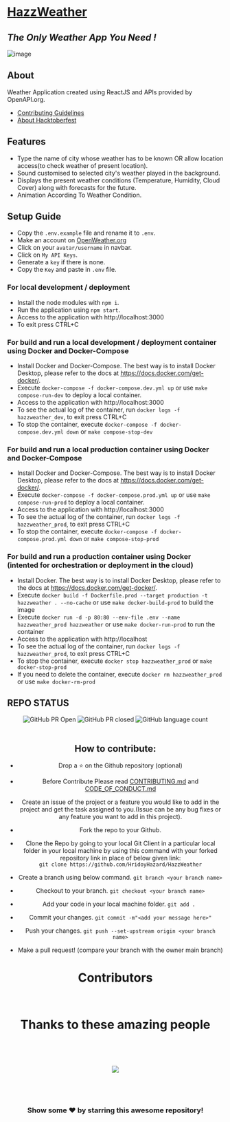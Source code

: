 # [HazzWeather](https://effulgent-brioche-795ac4.netlify.app/)

## _The Only Weather App You Need !_

![image](https://user-images.githubusercontent.com/71395891/195014989-9760cf7c-a410-424f-a144-fc44f0a6b532.png)

## About

Weather Application created using ReactJS and APIs provided by OpenAPI.org.

- [Contributing Guidelines](https://github.com/HridoyHazard/HazzWeather/blob/main/CONTRIBUTING.md)
- [About Hacktoberfest](https://github.com/HridoyHazard/HazzWeather/blob/main/HACKTOBERFEST.md)

## Features

- Type the name of city whose weather has to be known OR allow location access(to check weather of present location).
- Sound customised to selected city's weather played in the background.
- Displays the present weather conditions (Temperature, Humidity, Cloud Cover) along with forecasts for the future.
- Animation According To Weather Condition.

## Setup Guide

- Copy the `.env.example` file and rename it to `.env`.
- Make an account on [OpenWeather.org](https://openweathermap.org/)
- Click on your `avatar/username` in navbar.
- Click on `My API Keys`.
- Generate a `key` if there is none.
- Copy the `Key` and paste in `.env` file.

### For local development / deployment

- Install the node modules with `npm i`.
- Run the application using `npm start`.
- Access to the application with http://localhost:3000
- To exit press CTRL+C

### For build and run a local development / deployment container using Docker and Docker-Compose

- Install Docker and Docker-Compose. The best way is to install Docker Desktop, please refer to the docs at https://docs.docker.com/get-docker/.
- Execute `docker-compose -f docker-compose.dev.yml up` or use `make compose-run-dev` to deploy a local container.
- Access to the application with http://localhost:3000
- To see the actual log of the container, run `docker logs -f hazzweather_dev`, to exit press CTRL+C
- To stop the container, execute `docker-compose -f docker-compose.dev.yml down` or `make compose-stop-dev`

### For build and run a local production container using Docker and Docker-Compose

- Install Docker and Docker-Compose. The best way is to install Docker Desktop, please refer to the docs at https://docs.docker.com/get-docker/.
- Execute `docker-compose -f docker-compose.prod.yml up` or use `make compose-run-prod` to deploy a local container.
- Access to the application with http://localhost:3000
- To see the actual log of the container, run `docker logs -f hazzweather_prod`, to exit press CTRL+C
- To stop the container, execute `docker-compose -f docker-compose.prod.yml down` or `make compose-stop-prod`

### For build and run a production container using Docker (intented for orchestration or deployment in the cloud)

- Install Docker. The best way is to install Docker Desktop, please refer to the docs at https://docs.docker.com/get-docker/.
- Execute `docker build -f Dockerfile.prod --target production -t hazzweather . --no-cache` or use `make docker-build-prod` to build the image
- Execute `docker run -d -p 80:80 --env-file .env --name hazzweather_prod hazzweather` or use `make docker-run-prod` to run the container
- Access to the application with http://localhost
- To see the actual log of the container, run `docker logs -f hazzweather_prod`, to exit press CTRL+C
- To stop the container, execute `docker stop hazzweather_prod` or `make docker-stop-prod`
- If you need to delete the container, execute `docker rm hazzweather_prod` or use `make docker-rm-prod`

## REPO STATUS

<div align="center">

![GitHub PR Open](https://img.shields.io/github/issues-pr/HridoyHazard/HazzWeather?style=for-the-badge&color=aqua)
![GitHub PR closed](https://img.shields.io/github/issues-pr-closed-raw/HridoyHazard/HazzWeather?style=for-the-badge&color=blue)
![GitHub language count](https://img.shields.io/github/languages/count/HridoyHazard/HazzWeather?style=for-the-badge&color=brightgreen)
<br><br>

## How to contribute:

- Drop a :star: on the Github repository (optional)<br/>

- Before Contribute Please read [CONTRIBUTING.md](https://github.com/HridoyHazard/HazzWeather/blob/main/CONTRIBUTING.md) and [CODE_OF_CONDUCT.md](https://github.com/HridoyHazard/HazzWeather/blob/main/CODE_OF_CONDUCT.md)

- Create an issue of the project or a feature you would like to add in the project and get the task assigned to you.(Issue can be any bug fixes or any feature you want to add in this project).

- Fork the repo to your Github.<br/>

- Clone the Repo by going to your local Git Client in a particular local folder in your local machine by using this command with your forked repository link in place of below given link: <br/>
  `git clone https://github.com/HridoyHazard/HazzWeather`
- Create a branch using below command.
  `git branch <your branch name>`
- Checkout to your branch.
  `git checkout <your branch name>`
- Add your code in your local machine folder.
  `git add . `
- Commit your changes.
  `git commit -m"<add your message here>"`
- Push your changes.
  `git push --set-upstream origin <your branch name>`

- Make a pull request! (compare your branch with the owner main branch)

# Contributors

<br>
<div>
<h1 align="center">
 <b>Thanks to these amazing people
<h1>
<a href="https://github.com/HridoyHazard/HazzWeather/contributors">
  <img src="https://contrib.rocks/image?repo=HridoyHazard/HazzWeather&&max=817" />
</a>
</div>
<br>
<div align="center">
<h3>Show some ❤️ by starring this awesome repository!</h3>
</div>
